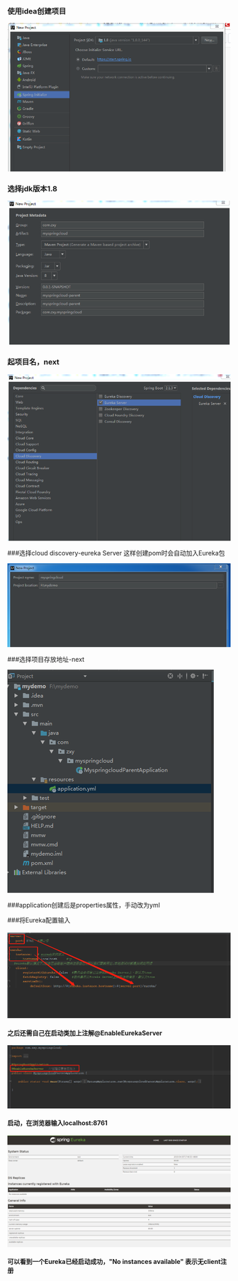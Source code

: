 ### **使用idea创建项目**

![](/assets/简易搭建Eureka_1.png)

### 选择jdk版本1.8

![](/assets/简易搭建Eureka_2.png)

### 起项目名，next

![](/assets/简易搭建Eureka_3.png)

###选择cloud discovery-eureka Server 这样创建pom时会自动加入Eureka包

![](/assets/简易搭建Eureka_4.png)

###选择项目存放地址-next



![](/assets/Eureka项目结构.png)



###application创建后是properties属性，手动改为yml

###将Eureka配置输入

#### ![](/assets/Eureka基础配置.png)

#### 之后还需自己在启动类加上注解@EnableEurekaServer
![](/assets/EurekaServer启动类注解.png)


#### 启动，在浏览器输入localhost:8761
![](/assets/EurekaServer启动成功.png)

#### 可以看到一个Eureka已经启动成功，"No instances available" 表示无client注册





